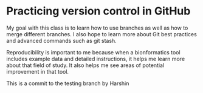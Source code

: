 # Practicing version control in GitHub

My goal with this class is to learn how to use branches as well as how to merge different branches. I also hope to learn more about Git best practices and advanced commands such as git stash.

Reproducibility is important to me because when a bionformatics tool includes example data and detailed instructions, it helps me learn more about that field of study. It also helps me see areas of potential improvement in that tool.

This is a commit to the testing branch by Harshin
